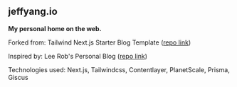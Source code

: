 ## jeffyang.io

**My personal home on the web.**

Forked from: 
Tailwind Next.js Starter Blog Template ([repo link](https://github.com/timlrx/tailwind-nextjs-starter-blog))

Inspired by: 
Lee Rob's Personal Blog ([repo link](https://github.com/leerob/leerob.io))

Technologies used:
Next.js, Tailwindcss, Contentlayer, PlanetScale, Prisma, Giscus
